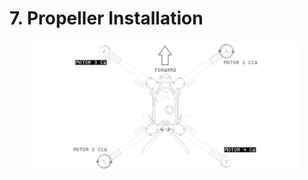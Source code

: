 # 7. Propeller Installation









<figure><img src="../../../.gitbook/assets/Rotor Direction Diagram (1).png" alt=""><figcaption></figcaption></figure>
